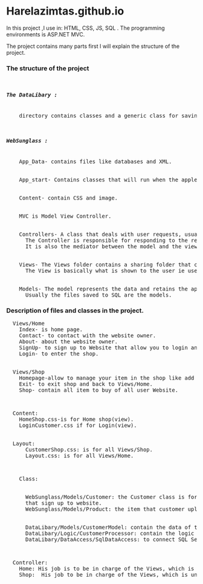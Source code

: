 # Harelazimtas.github.io
<p>
  In this project ,I use in: HTML, CSS, JS, SQL . The programming environments is ASP.NET MVC.

  The project contains many parts first I will explain the structure of the project.
</p>
  <h3>The structure of the project</h3> 
<pre>
  <h5>The DataLibary :</h5>
    directory contains classes and a generic class for saving data to SQL Server.
</pre>

<pre>
 <h5>WebSunglass :</h5>
    App_Data- contains files like databases and XML.
  </br>
    App_start- Contains classes that will run when the applection starts, usually Config files.
  </br>
    Content- contain CSS and image.
  </br>
    MVC is Model View Controller.
  </br>
    Controllers- A class that deals with user requests, usually used by the viewer.
      The Controller is responsible for responding to the requests and directing to the appropriate view.
      It is also the mediator between the model and the view.
   </br>
    Views- The Views folder contains a sharing folder that contains HTML files that are shared for some HTML files(Layout).
      The View is basically what is shown to the user ie user interface.
   </br>
    Models- The model represents the data and retains the application data.
      Usually the files saved to SQL are the models.
</pre>
<h3>Description of files and classes in the project.</h3>
<pre>
  Views/Home
    Index- is home page.
    Contact- to contact with the website owner.
    About- about the website owner.
    SignUp- to sign up to Website that allow you to login and to enter the shop, and buy or sell sunglass.
    Login- to enter the shop.
  </br>
  Views/Shop
    Homepage-allow to manage your item in the shop like add item and watch them and other things.
    Exit- to exit shop and back to Views/Home.
    Shop- contain all item to buy of all user Website.  
</pre>
</br>
<pre>
  Content:
    HomeShop.css-is for Home shop(view).
    LoginCustomer.css if for Login(view).
  </br>
  Layout:
      CustomerShop.css: is for all Views/Shop.
      Layout.css: is for all Views/Home.
</pre>
</br>
<pre>
    Class:
    </br>
      WebSunglass/Models/Customer: the Customer class is for signup view,contain  the information of customer 
      that sign up to website.
      WebSunglass/Models/Product: the item that customer upload to the shop.
    </br>
      DataLibary/Models/CustomerModel: contain the data of the customer that will save in the SQL Server.
      DataLibary/Logic/CustomerProcessor: contain the logic of save customer to SQL Server.
      DataLibary/DataAccess/SqlDataAccess: to connect SQL Server and save/execute query.
</pre>
</br>
<pre>
  Controller:
    Home: His job is to be in charge of the Views, which is under the HOME folder.
    Shop:  His job to be in charge of the Views, which is under the Shop folder.
</pre>
